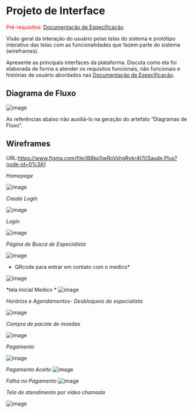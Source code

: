 
# Projeto de Interface

<span style="color:red">Pré-requisitos: <a href="2-Especificação do Projeto.md"> Documentação de Especificação</a></span>

Visão geral da interação do usuário pelas telas do sistema e protótipo interativo das telas com as funcionalidades que fazem parte do sistema (wireframes).

 Apresente as principais interfaces da plataforma. Discuta como ela foi elaborada de forma a atender os requisitos funcionais, não funcionais e histórias de usuário abordados nas <a href="2-Especificação do Projeto.md"> Documentação de Especificação</a>.

## Diagrama de Fluxo
![image](https://user-images.githubusercontent.com/65242472/135946325-58191c58-d3b8-4d3c-a435-330a0e1fb68f.png)

As referências abaixo irão auxiliá-lo na geração do artefato “Diagramas de Fluxo”.



## Wireframes
URL:https://www.figma.com/file/iB8kp1jwRoVshgRvkr4t7l/Saude.Plus?node-id=0%3A1

*Homepage*

![image](https://user-images.githubusercontent.com/83511889/135773986-c949d07c-92c8-4524-91b4-558fc15c6303.png)

*Create Login*

![image](https://user-images.githubusercontent.com/83511889/135773999-8ecb823d-12a5-456d-a9e3-826b5ea7ae5d.png)

*Login*

![image](https://user-images.githubusercontent.com/83511889/135774009-45928952-cfd0-4655-9373-5d0f65c6dc0e.png)


*Página de Busca de Especialista*

![image](https://user-images.githubusercontent.com/83511889/135774030-a93d1ae6-3bf7-4404-bcab-619886f40c83.png)

* QRcode para entrar em contato com o medico*

![image](https://user-images.githubusercontent.com/65242472/135941417-8fb30d33-f600-4715-b62e-df797ad8225a.png)


*tela Inicial Medico * 
![image](https://user-images.githubusercontent.com/65242472/135941497-bc458ee4-f1e1-4b54-b517-1409fe0c2473.png)


*Horários e Agendamentos- Desbloqueio do especialista*

![image](https://user-images.githubusercontent.com/83511889/135774047-f53ab642-1283-40ec-a92b-64c5c593212b.png)

*Compra de pacote de moedas*

![image](https://user-images.githubusercontent.com/83511889/135774061-f79b9b1f-485c-42c4-931f-0e332cc6cc09.png)


*Pagamento*

![image](https://user-images.githubusercontent.com/83511889/135774075-e1ecde7a-d5d4-44e1-b87d-af0ce28b71fe.png)


*Pagamento Aceito* 
![image](https://user-images.githubusercontent.com/65242472/135941292-72c65681-2bbd-4714-a4be-5cc4b54e1ac4.png)

*Falha no Pagamento* 
![image](https://user-images.githubusercontent.com/65242472/135941323-cd25ef8e-c7b9-4a74-b737-4fe1ea1b30cc.png)

*Tela de atendimento por vídeo chamada*

![image](https://user-images.githubusercontent.com/83511889/135946690-ec9bdd99-5986-4e00-b937-782fe84d6a2d.png)



